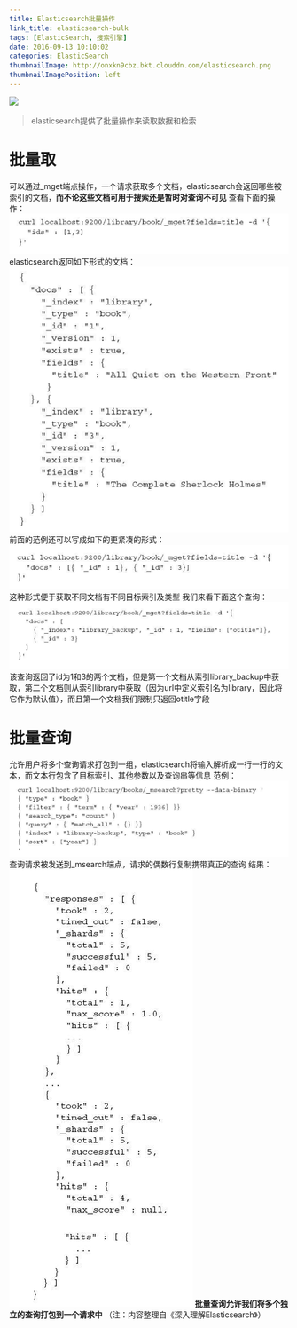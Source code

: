 ```yaml
---
title: Elasticsearch批量操作
link_title: elasticsearch-bulk
tags: [ElasticSearch, 搜索引擎]
date: 2016-09-13 10:10:02
categories: ElasticSearch
thumbnailImage: http://onxkn9cbz.bkt.clouddn.com/elasticsearch.png	
thumbnailImagePosition: left
---
```

<!-- toc -->
<!-- more -->
![](http://onxkn9cbz.bkt.clouddn.com/elasticsearch.png)
> elasticsearch提供了批量操作来读取数据和检索
# 批量取
可以通过_mget端点操作，一个请求获取多个文档，elasticsearch会返回哪些被索引的文档，**而不论这些文档可用于搜索还是暂时对查询不可见**
查看下面的操作：
![01](elasticsearch-bulk/01.png)
elasticsearch返回如下形式的文档：
![02](elasticsearch-bulk/02.png)
前面的范例还可以写成如下的更紧凑的形式：
![03](elasticsearch-bulk/03.png)
这种形式便于获取不同文档有不同目标索引及类型
我们来看下面这个查询：
![04](elasticsearch-bulk/04.png)
该查询返回了id为1和3的两个文档，但是第一个文档从索引library_backup中获取，第二个文档则从索引library中获取（因为url中定义索引名为library，因此将它作为默认值），而且第一个文档我们限制只返回otitle字段

# 批量查询
允许用户将多个查询请求打包到一组，elasticsearch将输入解析成一行一行的文本，而文本行包含了目标索引、其他参数以及查询串等信息
范例：
![05](elasticsearch-bulk/05.png)
查询请求被发送到_msearch端点，请求的偶数行复制携带真正的查询
结果：
![06](elasticsearch-bulk/06.png)
**批量查询允许我们将多个独立的查询打包到一个请求中**
（注：内容整理自《深入理解Elasticsearch》）
